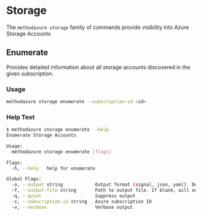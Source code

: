 # Storage

The `methodazure storage` family of commands provide visibility into Azure Storage Accounts

## Enumerate

Provides detailed information about all storage accounts discovered in the given subscription.

### Usage

```bash
methodazure storage enumerate --subscription-id <id>
```

### Help Text

```bash
$ methodazure storage enumerate --help
Enumerate Storage Accounts

Usage:
  methodazure storage enumerate [flags]

Flags:
  -h, --help   help for enumerate

Global Flags:
  -o, --output string            Output format (signal, json, yaml). Default value is signal (default "signal")
  -f, --output-file string       Path to output file. If blank, will output to STDOUT
  -q, --quiet                    Suppress output
  -s, --subscription-id string   Azure subscription ID
  -v, --verbose                  Verbose output
```
